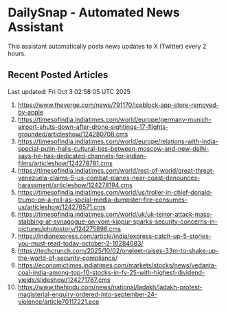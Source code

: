 # DailySnap - Automated News Assistant

This assistant automatically posts news updates to X (Twitter) every 2 hours.

## Recent Posted Articles

Last updated: Fri Oct  3 02:58:05 UTC 2025

1. https://www.theverge.com/news/791170/iceblock-app-store-removed-by-apple
2. https://timesofindia.indiatimes.com/world/europe/germany-munich-airport-shuts-down-after-drone-sightings-17-flights-grounded/articleshow/124280708.cms
3. https://timesofindia.indiatimes.com/world/europe/relations-with-india-special-putin-hails-cultural-ties-between-moscow-and-new-delhi-says-he-has-dedicated-channels-for-indian-films/articleshow/124278781.cms
4. https://timesofindia.indiatimes.com/world/rest-of-world/great-threat-venezuela-claims-5-us-combat-planes-near-coast-denounces-harassment/articleshow/124278194.cms
5. https://timesofindia.indiatimes.com/world/us/troller-in-chief-donald-trump-on-a-roll-as-social-media-dumpster-fire-consumes-us/articleshow/124276571.cms
6. https://timesofindia.indiatimes.com/world/uk/uk-terror-attack-mass-stabbing-at-synagogue-on-yom-kippur-sparks-security-concerns-in-pictures/photostory/124275896.cms
7. https://indianexpress.com/article/india/express-catch-up-5-stories-you-must-read-today-october-2-10284083/
8. https://techcrunch.com/2025/10/02/oneleet-raises-33m-to-shake-up-the-world-of-security-compliance/
9. https://economictimes.indiatimes.com/markets/stocks/news/vedanta-coal-india-among-top-10-stocks-in-fy-25-with-highest-dividend-yields/slideshow/124271767.cms
10. https://www.thehindu.com/news/national/ladakh/ladakh-protest-magisterial-enquiry-ordered-into-september-24-violence/article70117221.ece
